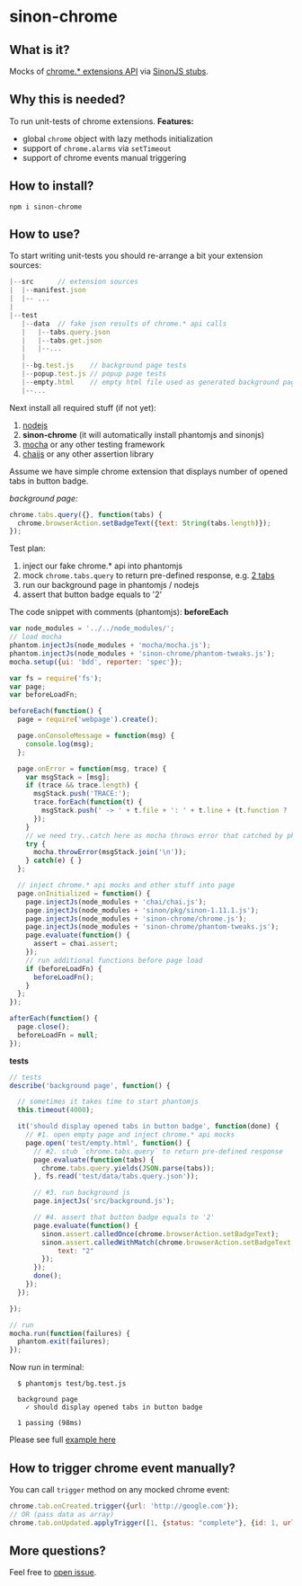 # sinon-chrome
## What is it?
Mocks of [chrome.* extensions API](https://developer.chrome.com/extensions) via [SinonJS stubs](http://sinonjs.org/docs/#stubs).

## Why this is needed?
To run unit-tests of chrome extensions.
**Features:**
 - global `chrome` object with lazy methods initialization
 - support of `chrome.alarms` via `setTimeout`
 - support of chrome events manual triggering

## How to install?
````
npm i sinon-chrome
````

## How to use?
To start writing unit-tests you should re-arrange a bit your extension sources:
````js
|--src      // extension sources
|  |--manifest.json
|  |-- ...
|
|--test
   |--data  // fake json results of chrome.* api calls
   |   |--tabs.query.json
   |   |--tabs.get.json
   |   |--...
   |
   |--bg.test.js    // background page tests
   |--popup.test.js // popup page tests
   |--empty.html    // empty html file used as generated background page
   |--...
````

Next install all required stuff (if not yet):

1. [nodejs](http://nodejs.org)
2. **sinon-chrome** (it will automatically install phantomjs and sinonjs)
3. [mocha](http://mochajs.org) or any other testing framework
4. [chaijs](http://chaijs.com) or any other assertion library

Assume we have simple chrome extension that displays number of opened tabs in button badge.

*background page:*
````js
chrome.tabs.query({}, function(tabs) {
  chrome.browserAction.setBadgeText({text: String(tabs.length)});
});
````
Test plan:
1. inject our fake chrome.* api into phantomjs
2. mock `chrome.tabs.query` to return pre-defined response, e.g. [2 tabs](/example/test/data/tabs.query.json)
3. run our background page in phantomjs / nodejs
4. assert that button badge equals to '2'

The code snippet with comments (phantomjs):
**beforeEach**
````js
var node_modules = '../../node_modules/';
// load mocha
phantom.injectJs(node_modules + 'mocha/mocha.js');
phantom.injectJs(node_modules + 'sinon-chrome/phantom-tweaks.js');
mocha.setup({ui: 'bdd', reporter: 'spec'});

var fs = require('fs');
var page;
var beforeLoadFn;

beforeEach(function() {
  page = require('webpage').create();

  page.onConsoleMessage = function(msg) {
    console.log(msg);
  };

  page.onError = function(msg, trace) {
    var msgStack = [msg];
    if (trace && trace.length) {
      msgStack.push('TRACE:');
      trace.forEach(function(t) {
        msgStack.push(' -> ' + t.file + ': ' + t.line + (t.function ? ' (in function "' + t.function +'")' : ''));
      });
    }
    // we need try..catch here as mocha throws error that catched by phantom.onError
    try {
      mocha.throwError(msgStack.join('\n'));
    } catch(e) { }
  };

  // inject chrome.* api mocks and other stuff into page
  page.onInitialized = function() {
    page.injectJs(node_modules + 'chai/chai.js');
    page.injectJs(node_modules + 'sinon/pkg/sinon-1.11.1.js');
    page.injectJs(node_modules + 'sinon-chrome/chrome.js');
    page.injectJs(node_modules + 'sinon-chrome/phantom-tweaks.js');
    page.evaluate(function() {
      assert = chai.assert;
    });
    // run additional functions before page load
    if (beforeLoadFn) {
      beforeLoadFn();
    }
  };
});

afterEach(function() {
  page.close();
  beforeLoadFn = null;
});
````

**tests**
````js
// tests
describe('background page', function() {

  // sometimes it takes time to start phantomjs
  this.timeout(4000);

  it('should display opened tabs in button badge', function(done) {
    // #1. open empty page and inject chrome.* api mocks
    page.open('test/empty.html', function() {
      // #2. stub `chrome.tabs.query` to return pre-defined response
      page.evaluate(function(tabs) {
        chrome.tabs.query.yields(JSON.parse(tabs));
      }, fs.read('test/data/tabs.query.json'));

      // #3. run background js
      page.injectJs('src/background.js');

      // #4. assert that button badge equals to '2'
      page.evaluate(function() {
        sinon.assert.calledOnce(chrome.browserAction.setBadgeText);
        sinon.assert.calledWithMatch(chrome.browserAction.setBadgeText, {
            text: "2"
        });
      });
      done();
    });
  });

});

// run
mocha.run(function(failures) {
  phantom.exit(failures);
});

````
Now run in terminal:
````
  $ phantomjs test/bg.test.js

  background page
    ✓ should display opened tabs in button badge

  1 passing (98ms)
````
Please see full [example here](/example)

## How to trigger chrome event manually?
You can call `trigger` method on any mocked chrome event:
````js
chrome.tab.onCreated.trigger({url: 'http://google.com'});
// OR (pass data as array)
chrome.tab.onUpdated.applyTrigger([1, {status: "complete"}, {id: 1, url: 'http://google.com'}]);
````

## More questions?
Feel free to [open issue](https://github.com/vitalets/sinon-chrome/issues).
